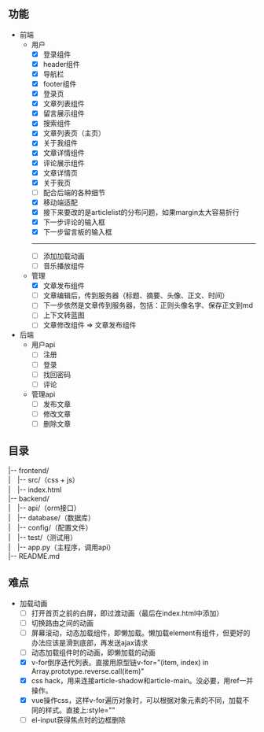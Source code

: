 ## 功能
* 前端
	* 用户
		- [x] 登录组件
		- [x] header组件
		- [x] 导航栏
		- [x] footer组件
		- [x] 登录页
		- [x] 文章列表组件
        - [x] 留言展示组件
        - [x] 搜索组件
		- [x] 文章列表页（主页）
		- [x] 关于我组件
		- [x] 文章详情组件
		- [x] 评论展示组件
		- [x] 文章详情页
		- [x] 关于我页
		- [ ] 配合后端的各种细节
		- [x] 移动端适配
		- [x] 接下来要改的是articlelist的分布问题，如果margin太大容易折行
		- [x] 下一步评论的输入框
		- [x] 下一步留言板的输入框
		---
		- [ ] 添加加载动画
		- [ ] 音乐播放组件
	* 管理
		- [x] 文章发布组件
        - [ ] 文章编辑后，传到服务器（标题、摘要、头像、正文、时间）
        - [ ] 下一步依然是文章传到服务器，包括：正则头像名字、保存正文到md
		- [ ] 上下文转蓝图
		- [ ] 文章修改组件 => 文章发布组件
* 后端
	* 用户api
		- [ ] 注册
		- [ ] 登录
		- [ ] 找回密码
		- [ ] 评论
	* 管理api
		- [ ] 发布文章
		- [ ] 修改文章
		- [ ] 删除文章

## 目录
|-- frontend/  
|　|-- src/（css + js）  
|　|-- index.html  
|-- backend/  
|　|-- api/（orm接口）  
|　|-- database/（数据库）  
|　|-- config/（配置文件）  
|　|-- test/（测试用）  
|　|-- app.py（主程序，调用api）  
|-- README.md  

## 难点
- 加载动画
	- [ ] 打开首页之前的白屏，即过渡动画（最后在index.html中添加）
	- [ ] 切换路由之间的动画
	- [ ] 屏幕滚动，动态加载组件，即懒加载。懒加载element有组件，但更好的办法应该是滑到底部，再发送ajax请求
	- [ ] 动态加载组件时的动画，即懒加载的动画
    - [x] v-for倒序迭代列表。直接用原型链v-for="(item, index) in Array.prototype.reverse.call(item)"
    - [x] css hack，用来连接article-shadow和article-main。没必要，用ref一并操作。
	- [x] vue操作css，这样v-for遍历对象时，可以根据对象元素的不同，加载不同的样式。直接上:style=""
	- [ ] el-input获得焦点时的边框删除